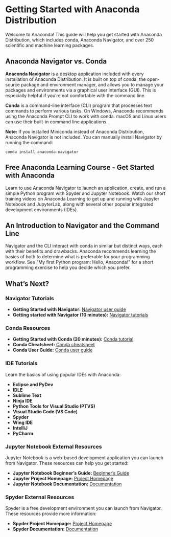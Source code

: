 # Getting Started with Anaconda Distribution

Welcome to Anaconda! This guide will help you get started with Anaconda Distribution, which includes conda, Anaconda Navigator, and over 250 scientific and machine learning packages.

## Anaconda Navigator vs. Conda

**Anaconda Navigator** is a desktop application included with every installation of Anaconda Distribution. It is built on top of conda, the open-source package and environment manager, and allows you to manage your packages and environments via a graphical user interface (GUI). This is especially helpful if you’re not comfortable with the command line.

**Conda** is a command-line interface (CLI) program that processes text commands to perform various tasks. On Windows, Anaconda recommends using the Anaconda Prompt CLI to work with conda. macOS and Linux users can use their built-in command line applications.

**Note:** If you installed Miniconda instead of Anaconda Distribution, Anaconda Navigator is not included. You can manually install Navigator by running the command:

```
conda install anaconda-navigator
```

## Free Anaconda Learning Course - Get Started with Anaconda

Learn to use Anaconda Navigator to launch an application, create, and run a simple Python program with Spyder and Jupyter Notebook. Watch our short training videos on Anaconda Learning to get up and running with Jupyter Notebook and JupyterLab, along with several other popular integrated development environments (IDEs).

## An Introduction to Navigator and the Command Line

Navigator and the CLI interact with conda in similar but distinct ways, each with their benefits and drawbacks. Anaconda recommends learning the basics of both to determine what is preferable for your programming workflow. See "My first Python program: Hello, Anaconda!" for a short programming exercise to help you decide which you prefer.

## What’s Next?

### Navigator Tutorials

- **Getting Started with Navigator:** [Navigator user guide](https://docs.anaconda.com/anaconda/navigator/)
- **Getting started with Navigator (10 minutes):** [Navigator tutorials](https://docs.anaconda.com/anaconda/navigator/getting-started/)

### Conda Resources

- **Getting Started with Conda (20 minutes):** [Conda tutorial](https://docs.conda.io/projects/conda/en/latest/user-guide/getting-started.html)
- **Conda Cheatsheet:** [Conda cheatsheet](https://docs.conda.io/projects/conda/en/latest/user-guide/cheatsheet.html)
- **Conda User Guide:** [Conda user guide](https://docs.conda.io/projects/conda/en/latest/user-guide/)

### IDE Tutorials

Learn the basics of using popular IDEs with Anaconda:

- **Eclipse and PyDev**
- **IDLE**
- **Sublime Text**
- **Ninja IDE**
- **Python Tools for Visual Studio (PTVS)**
- **Visual Studio Code (VS Code)**
- **Spyder**
- **Wing IDE**
- **IntelliJ**
- **PyCharm**

### Jupyter Notebook External Resources

Jupyter Notebook is a web-based development application you can launch from Navigator. These resources can help you get started:

- **Jupyter Notebook Beginner’s Guide:** [Beginner’s Guide](https://jupyter-notebook.readthedocs.io/en/stable/notebook.html)
- **Jupyter Project Homepage:** [Project Homepage](https://jupyter.org/)
- **Jupyter Notebook Documentation:** [Documentation](https://jupyter-notebook.readthedocs.io/en/stable/)

### Spyder External Resources

Spyder is a free development environment you can launch from Navigator. These resources provide more information:

- **Spyder Project Homepage:** [Project Homepage](https://www.spyder-ide.org/)
- **Spyder Documentation:** [Documentation](https://docs.spyder-ide.org/)
